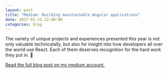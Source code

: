 ```yaml
---
layout: post
title: "Medium: Building maintainable Angular applications"
date: 2017-03-21 12:00:00
categories: blog
---
```


The variety of unique projects and experiences presented this year is not only valuable technicalally, but also for insight into how developers all over the world use React. Each of them deserves recognition for the hard work they put in. 👏

[Read the full blog post on my medium account.](https://medium.com/curated-by-versett/building-maintainable-angular-2-applications-5b9ec4b463a1)

